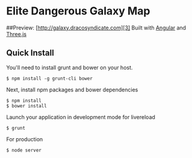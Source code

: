 # Elite Dangerous Galaxy Map
##Preview: [http://galaxy.dracosyndicate.com][3]
Built with [Angular][1] and [Three.js][2]

## Quick Install
You'll need to install grunt and bower on your host.

    $ npm install -g grunt-cli bower

Next, install npm packages and bower dependencies

    $ npm install
    $ bower install

Launch your application in development mode for livereload

    $ grunt

For production

    $ node server

[1]: https://angularjs.org/
[2]: http://threejs.org/
[3]: http://galaxy.dracosyndicate.com
